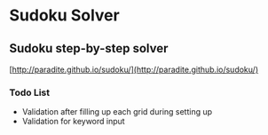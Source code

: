 # Sudoku Solver
## Sudoku step-by-step solver

[http://paradite.github.io/sudoku/](http://paradite.github.io/sudoku/)


### Todo List
- Validation after filling up each grid during setting up
- Validation for keyword input
